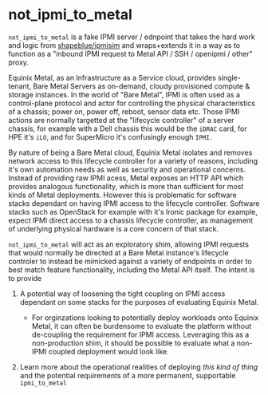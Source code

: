 # not_ipmi_to_metal

`not_ipmi_to_metal` is a fake IPMI server / ednpoint that takes the hard work and logic from [shapeblue/ipmisim](https://github.com/shapeblue/ipmisim) and wraps+extends it in a way as to function as a "inbound IPMI request to Metal API / SSH / openipmi / other" proxy.

Equinix Metal, as an Infrastructure as a Service cloud, provides single-tenant, Bare Metal Servers as on-demand, cloudy provisioned compute & storage instances. In the world of "Bare Metal", IPMI is often used as a control-plane protocol and actor for controlling the physical characteristics of a chassis; power on, power off, reboot, sensor data etc. Those IPMI actions are normally targetted at the "lifecycle controller" of a server chassis, for example with a Dell chassis this would be the `iDRAC` card, for HPE it's `iLO`, and for SuperMicro it's confusingly enough `IPMI`. 

By nature of being a Bare Metal cloud, Equinix Metal isolates and removes network access to this lifecycle controller for a variety of reasons, including it's own automation needs as well as security and operational concerns. Instead of providing raw IPMI acess, Metal exposes an HTTP API which provides analogous functionality, which is more than sufficient for most kinds of Metal deployments. However this is problematic for software stacks dependant on having IPMI access to the lifecycle controller. Software stacks such as OpenStack for example with it's Ironic package for example, expect IPMI direct access to a chassis lifecycle controller, as management of underlying physical hardware is a core concern of that stack.

`not_ipmi_to_metal` will act as an exploratory shim, allowing IPMI requests that would normally be directed at a Bare Metal instance's lifecycle controler to instead be mimicked against a variety of endpoints in order to best match feature functionality, including the Metal API itself. The intent is to provide

1) A potential way of loosening the tight coupling on IPMI access dependant on some stacks for the purposes of evaluating Equinix Metal. 
    * For orginzations looking to potentially deploy workloads onto Equinix Metal, it can often be burdensome to evaluate the platform without de-coupling the requirement for IPMI access. Leveraging this as a non-production shim, it should be possible to evaluate what a non-IPMI coupled deployment would look like.

2) Learn more about the operational realities of deploying *this kind of thing* and the potential requirements of a more permanent, supportable `ipmi_to_metal`
